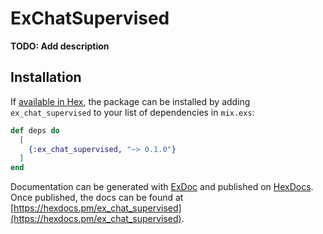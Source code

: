 # ExChatSupervised

**TODO: Add description**

## Installation

If [available in Hex](https://hex.pm/docs/publish), the package can be installed
by adding `ex_chat_supervised` to your list of dependencies in `mix.exs`:

```elixir
def deps do
  [
    {:ex_chat_supervised, "~> 0.1.0"}
  ]
end
```

Documentation can be generated with [ExDoc](https://github.com/elixir-lang/ex_doc)
and published on [HexDocs](https://hexdocs.pm). Once published, the docs can
be found at [https://hexdocs.pm/ex_chat_supervised](https://hexdocs.pm/ex_chat_supervised).

